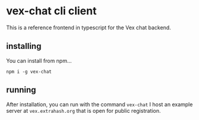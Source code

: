 # vex-chat cli client

This is a reference frontend in typescript for the Vex chat backend.

## installing

You can install from npm...

```
npm i -g vex-chat
```

## running

After installation, you can run with the command `vex-chat`
I host an example server at `vex.extrahash.org` that is open for public registration.
